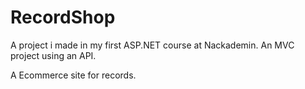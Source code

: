 # RecordShop

A project i made in my first ASP.NET course at Nackademin.
An MVC project using an API.

A Ecommerce site for records.

